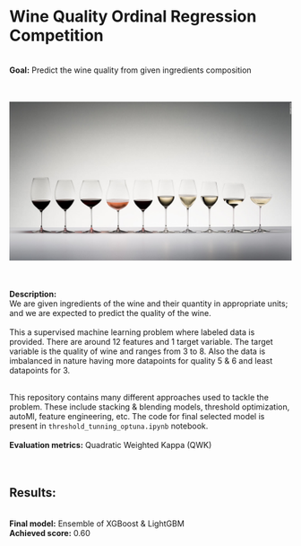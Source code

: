 # Wine Quality Ordinal Regression Competition
<br>
<b>Goal:</b> Predict the wine quality from given ingredients composition<br>
<br>
<br>

![spaceship titanic](https://raw.githubusercontent.com/Masterx-AI/Project_Wine_Quality_Investigation/main/wq.jpg "spaceship titanic")

<br>
<br>
<b>Description:</b><br>
We are given ingredients of the wine and their quantity in appropriate units; and we are expected to predict the quality of the wine.<br>
<br>
This a supervised machine learning problem where labeled data is provided. There are around 12 features and 1 target variable. The target variable is the quality of wine and ranges from 3 to 8. Also the data is imbalanced in nature having more datapoints for quality 5 & 6 and least datapoints for 3.<br>
<br>

This repository contains many different approaches used to tackle the problem. These include stacking & blending models, threshold optimization, autoMl, feature engineering, etc. The code for final selected model is present in `threshold_tunning_optuna.ipynb` notebook.<br>
<br>
<b>Evaluation metrics:</b> Quadratic Weighted Kappa (QWK)
<br>
<br>
<br>

## Results:
<br>
<b>Final model:</b> Ensemble of XGBoost & LightGBM
<br>
<b>Achieved score:</b> 0.60
<br>